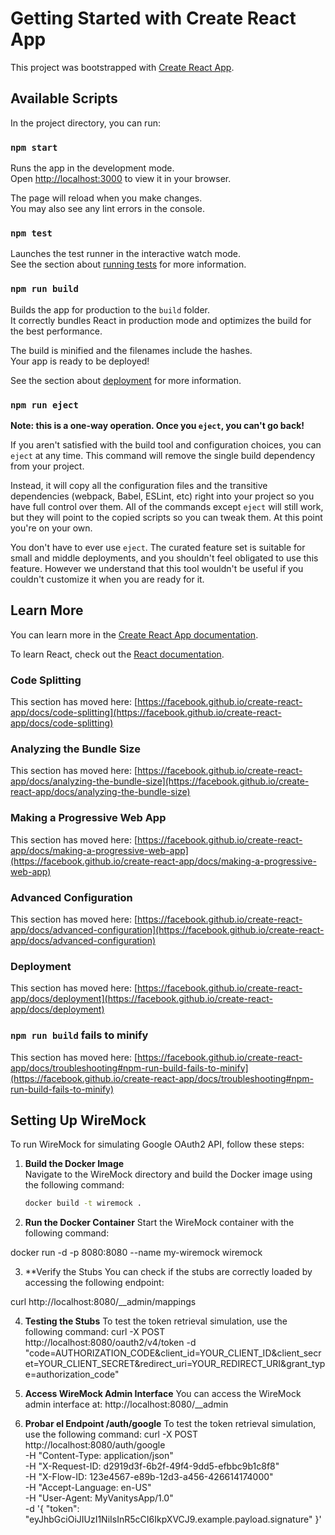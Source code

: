 # Getting Started with Create React App

This project was bootstrapped with [Create React App](https://github.com/facebook/create-react-app).

## Available Scripts

In the project directory, you can run:

### `npm start`

Runs the app in the development mode.\
Open [http://localhost:3000](http://localhost:3000) to view it in your browser.

The page will reload when you make changes.\
You may also see any lint errors in the console.

### `npm test`

Launches the test runner in the interactive watch mode.\
See the section about [running tests](https://facebook.github.io/create-react-app/docs/running-tests) for more information.

### `npm run build`

Builds the app for production to the `build` folder.\
It correctly bundles React in production mode and optimizes the build for the best performance.

The build is minified and the filenames include the hashes.\
Your app is ready to be deployed!

See the section about [deployment](https://facebook.github.io/create-react-app/docs/deployment) for more information.

### `npm run eject`

**Note: this is a one-way operation. Once you `eject`, you can't go back!**

If you aren't satisfied with the build tool and configuration choices, you can `eject` at any time. This command will remove the single build dependency from your project.

Instead, it will copy all the configuration files and the transitive dependencies (webpack, Babel, ESLint, etc) right into your project so you have full control over them. All of the commands except `eject` will still work, but they will point to the copied scripts so you can tweak them. At this point you're on your own.

You don't have to ever use `eject`. The curated feature set is suitable for small and middle deployments, and you shouldn't feel obligated to use this feature. However we understand that this tool wouldn't be useful if you couldn't customize it when you are ready for it.

## Learn More

You can learn more in the [Create React App documentation](https://facebook.github.io/create-react-app/docs/getting-started).

To learn React, check out the [React documentation](https://reactjs.org/).

### Code Splitting

This section has moved here: [https://facebook.github.io/create-react-app/docs/code-splitting](https://facebook.github.io/create-react-app/docs/code-splitting)

### Analyzing the Bundle Size

This section has moved here: [https://facebook.github.io/create-react-app/docs/analyzing-the-bundle-size](https://facebook.github.io/create-react-app/docs/analyzing-the-bundle-size)

### Making a Progressive Web App

This section has moved here: [https://facebook.github.io/create-react-app/docs/making-a-progressive-web-app](https://facebook.github.io/create-react-app/docs/making-a-progressive-web-app)

### Advanced Configuration

This section has moved here: [https://facebook.github.io/create-react-app/docs/advanced-configuration](https://facebook.github.io/create-react-app/docs/advanced-configuration)

### Deployment

This section has moved here: [https://facebook.github.io/create-react-app/docs/deployment](https://facebook.github.io/create-react-app/docs/deployment)

### `npm run build` fails to minify

This section has moved here: [https://facebook.github.io/create-react-app/docs/troubleshooting#npm-run-build-fails-to-minify](https://facebook.github.io/create-react-app/docs/troubleshooting#npm-run-build-fails-to-minify)

## Setting Up WireMock

To run WireMock for simulating Google OAuth2 API, follow these steps:

1. **Build the Docker Image**  
   Navigate to the WireMock directory and build the Docker image using the following command:
   ```bash
   docker build -t wiremock .

2. **Run the Docker Container**
Start the WireMock container with the following command:

docker run -d -p 8080:8080 --name my-wiremock wiremock

3. **Verify the Stubs
You can check if the stubs are correctly loaded by accessing the following endpoint:

curl http://localhost:8080/__admin/mappings

4. **Testing the Stubs**
To test the token retrieval simulation, use the following command:
curl -X POST http://localhost:8080/oauth2/v4/token -d "code=AUTHORIZATION_CODE&client_id=YOUR_CLIENT_ID&client_secret=YOUR_CLIENT_SECRET&redirect_uri=YOUR_REDIRECT_URI&grant_type=authorization_code"

5. **Access WireMock Admin Interface**
You can access the WireMock admin interface at:
http://localhost:8080/__admin

6. **Probar el Endpoint /auth/google**
 To test the token retrieval simulation, use the following command:
 curl -X POST http://localhost:8080/auth/google \
-H "Content-Type: application/json" \
-H "X-Request-ID: d2919d3f-6b2f-49f4-9dd5-efbbc9b1c8f8" \
-H "X-Flow-ID: 123e4567-e89b-12d3-a456-426614174000" \
-H "Accept-Language: en-US" \
-H "User-Agent: MyVanitysApp/1.0" \
-d '{
      "token": "eyJhbGciOiJIUzI1NiIsInR5cCI6IkpXVCJ9.example.payload.signature"
    }'
